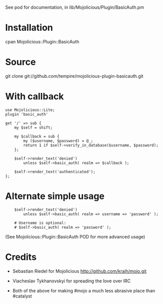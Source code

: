 See pod for documentation, in lib/Mojolicious/Plugin/BasicAuth.pm

# Installation #

cpan Mojolicious::Plugin::BasicAuth

# Source #

git clone git://github.com/tempire/mojolicious-plugin-basicauth.git

# With callback #

	use Mojolicious::Lite;
	plugin 'basic_auth'

	get '/' => sub {
		my $self = shift;

		my $callback = sub {
			my ($username, $password) = @_;
			return 1 if $self->verify_in_database($username, $password);
		};

		$self->render_text('denied')
			unless $self->basic_auth( realm => $callback );

		$self->render_text('authenticated');
	};

# Alternate simple usage #

		$self->render_text('denied')
			unless $self->basic_auth( realm => username => 'password' );
		
		# Username is optional:
		# $self->basic_auth( realm => 'password' );

(See Mojolicious::Plugin::BasicAuth POD for more advanced usage)

# Credits #

* Sebastian Riedel for Mojolicious
  http://github.com/kraih/mojo.git

* Viacheslav Tykhanovskyi for spreading the love over IRC

* Both of the above for making #mojo a much less abrasive
  place than #catalyst
